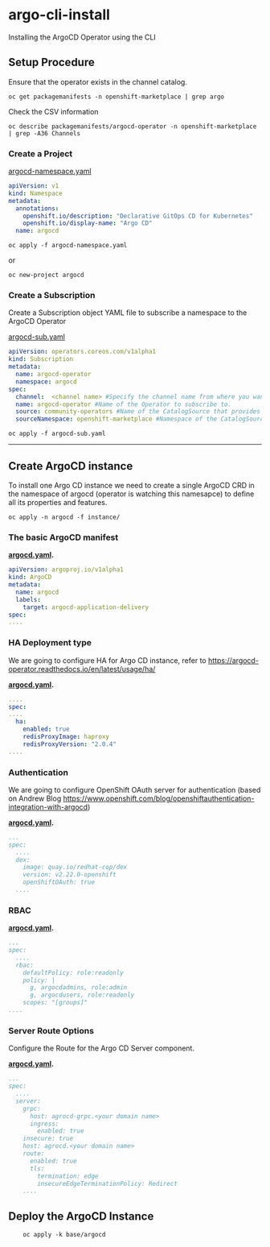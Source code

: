# argo-cli-install
Installing the ArgoCD Operator using the CLI

## Setup Procedure
Ensure that the operator exists in the channel catalog.
```shell script
oc get packagemanifests -n openshift-marketplace | grep argo
```
Check the CSV information
```shell script
oc describe packagemanifests/argocd-operator -n openshift-marketplace | grep -A36 Channels
```

### Create a Project
[argocd-namespace.yaml](argocd-namespace.yaml)
```yaml
apiVersion: v1
kind: Namespace
metadata:
  annotations:
    openshift.io/description: "Declarative GitOps CD for Kubernetes"
    openshift.io/display-name: "Argo CD"
  name: argocd
```
```shell script
oc apply -f argocd-namespace.yaml
```
or
```shell script
oc new-project argocd
```

### Create a Subscription
Create a Subscription object YAML file to subscribe a namespace to the ArgoCD Operator

[argocd-sub.yaml](argocd-sub.yaml)
```yaml
apiVersion: operators.coreos.com/v1alpha1
kind: Subscription
metadata:
  name: argocd-operator
  namespace: argocd
spec:
  channel:  <channel name> #Specify the channel name from where you want to subscribe the Operator
  name: argocd-operator #Name of the Operator to subscribe to.
  source: community-operators #Name of the CatalogSource that provides the Operator.
  sourceNamespace: openshift-marketplace #Namespace of the CatalogSource. Use openshift-marketplace for the default OperatorHub CatalogSources.
```

```shell script
oc apply -f argocd-sub.yaml
```

---

## Create ArgoCD instance

To install one Argo CD instance we need to create a single ArgoCD CRD in the namespace of argocd (operator is watching this namesapce) to define all its properties and features.

```shell script
oc apply -n argocd -f instance/
```

### The basic ArgoCD manifest

**[argocd.yaml](argocd.yaml).**

```yaml
apiVersion: argoproj.io/v1alpha1
kind: ArgoCD
metadata:
  name: argocd
  labels:
    target: argocd-application-delivery
spec:
....
```

### HA Deployment type

We are going to configure HA for Argo CD instance, refer to <https://argocd-operator.readthedocs.io/en/latest/usage/ha/>

**[argocd.yaml](argocd.yaml).**

```yaml
....
spec:
....
  ha:
    enabled: true
    redisProxyImage: haproxy
    redisProxyVersion: "2.0.4"
....
```

### Authentication

We are going to configure OpenShift OAuth server for authentication (based on Andrew Blog <https://www.openshift.com/blog/openshiftauthentication-integration-with-argocd>)

**[argocd.yaml](argocd.yaml).**

```yaml
...
spec:
  ....
  dex:
    image: quay.io/redhat-cop/dex
    version: v2.22.0-openshift
    openShiftOAuth: true
  ....
```

### RBAC

**[argocd.yaml](argocd.yaml).**

```yaml
...
spec:
  ....
  rbac:
    defaultPolicy: role:readonly
    policy: |
      g, argocdadmins, role:admin
      g, argocdusers, role:readonly
    scopes: "[groups]"
....
```

### Server Route Options

Configure the Route for the Argo CD Server component.

**[argocd.yaml](argocd.yaml).**

```yaml
...
spec:
  ....
  server:
    grpc:
      host: agrocd-grpc.<your domain name>
      ingress:
        enabled: true
    insecure: true
    host: agrocd.<your domain name>
    route:
      enabled: true
      tls:
        termination: edge
        insecureEdgeTerminationPolicy: Redirect
    ....
```

## Deploy the ArgoCD Instance

```shell script
    oc apply -k base/argocd
```